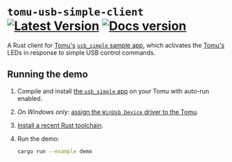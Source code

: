 # `tomu-usb-simple-client` &emsp; [![Latest Version]][crates.io] [![Docs version]][docs.rs]

A Rust client for [Tomu's][tomu] [`usb_simple` sample app][usb-simple], which activates the
[Tomu's][tomu] LEDs in response to simple USB control commands.

## Running the demo

1. Compile and install [the `usb_simple` app][usb-simple] on your Tomu with auto-run enabled.

1. _On Windows only:_ [assign the `WinUsb Device` driver to the Tomu][windows-driver].

1. [Install a recent Rust toolchain][rustup].

1. Run the demo:

   ```sh
   cargo run --example demo
   ```

[crates.io]: https://crates.io/crates/tomu-usb-simple-client
[Docs version]: https://img.shields.io/docsrs/tomu-usb-simple-client.svg
[docs.rs]: https://docs.rs/tomu-usb-simple-client/
[Latest Version]: https://img.shields.io/crates/v/tomu-usb-simple-client.svg
[rustup]: https://rustup.rs/
[tomu]: https://tomu.im/
[usb-simple]: https://github.com/im-tomu/tomu-samples/tree/master/usb_simple
[windows-driver]: https://github.com/im-tomu/tomu-samples/blob/master/usb_simple/README.md#windows-driver
